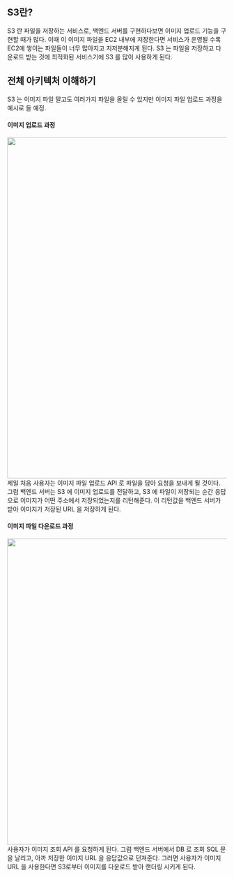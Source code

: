## S3란? 

S3 란 파일을 저장하는 서비스로, 백엔드 서버를 구현하다보면 이미지 업로드 기능을 구현할 때가 많다.
이때 이 이미지 파일을 EC2 내부에 저장한다면 서비스가 운영될 수록 EC2에 쌓이는 파일들이 너무 많아지고 지저분해지게 된다.
S3 는 파일을 저장하고 다운로드 받는 것에 최적화된 서비스기에 S3 를 많이 사용하게 된다.

## 전체 아키텍처 이해하기
S3 는 이미지 파일 말고도 여러가지 파일을 올릴 수 있지만 이미지 파일 업로드 과정을 예시로 들 예정.

#### 이미지 업로드 과정
<img width="782" src="https://github.com/cotes2020/jekyll-theme-chirpy/assets/102217402/e4ea6ac2-82d6-4df9-a131-53508ea6a522">
제일 처음 사용자는 이미지 파일 업로드 API 로 파일을 담아 요청을 보내게 될 것이다.
그럼 백엔드 서버는 S3 에 이미지 업로드를 전달하고, S3 에 파일이 저장되는 순간 응답으로 이미지가 어떤 주소에서 저장되었는지를 리턴해준다. 
이 리턴값을 백엔드 서버가 받아 이미지가 저장된 URL 을 저장하게 된다.

#### 이미지 파일 다운로드 과정
<img width="702" src="https://github.com/cotes2020/jekyll-theme-chirpy/assets/102217402/7755e14b-5d65-42b2-853f-7233b7d41d5d">
사용자가 이미지 조회 API 를 요청하게 된다. 그럼 백엔드 서버에서 DB 로 조회 SQL 문을 날리고, 아까 저장한 이미지 URL 을 응답값으로 던져준다.
그러면 사용자가 이미지 URL 을 사용한다면 S3로부터 이미지를 다운로드 받아 랜더링 시키게 된다. 
